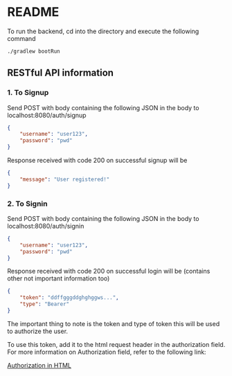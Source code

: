 # README

To run the backend, cd into the directory and execute the following command

```sh
./gradlew bootRun
```

## RESTful API information

### 1. To Signup

Send POST with body containing the following JSON in the body to localhost:8080/auth/signup

```json
{
	"username": "user123",
	"password": "pwd"
}
```

Response received with code 200 on successful signup will be

```json
{
	"message": "User registered!"
}
```

### 2. To Signin

Send POST with body containing the following JSON in the body to localhost:8080/auth/signin

```json
{
	"username": "user123",
	"password": "pwd"
}
```

Response received with code 200 on successful login will be (contains other not important information too)

```json
{
	"token": "ddffgggddghghggws...",
	"type": "Bearer"
}
```

The important thing to note is the token and type of token this will be used to authorize the user.

To use this token, add it to the html request header in the authorization field. For more information on Authorization field, refer to the following link:

[Authorization in HTML](https://developer.mozilla.org/en-US/docs/Web/HTTP/Headers/Authorization#:~:text=The%20HTTP%20Authorization%20request%20header,and%20the%20WWW%2DAuthenticate%20header)
